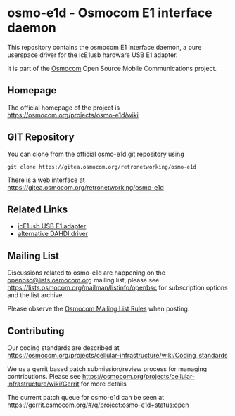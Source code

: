 osmo-e1d - Osmocom E1 interface daemon
======================================

This repository contains the osmocom E1 interface daemon,
a pure userspace driver for the icE1usb hardware USB E1 adapter.

It is part of the [Osmocom](https://osmocom.org/) Open Source Mobile
Communications project.

Homepage
--------

The official homepage of the project is
https://osmocom.org/projects/osmo-e1d/wiki

GIT Repository
--------------

You can clone from the official osmo-e1d.git repository using

	git clone https://gitea.osmocom.org/retronetworking/osmo-e1d

There is a web interface at <https://gitea.osmocom.org/retronetworking/osmo-e1d>

Related Links
-------------

* [icE1usb USB E1 adapter](https://osmocom.org/projects/e1-t1-adapter/wiki/IcE1usb)
* [alternative DAHDI driver](https://osmocom.org/issues/4923)

Mailing List
------------

Discussions related to osmo-e1d are happening on the
openbsc@lists.osmocom.org mailing list, please see
https://lists.osmocom.org/mailman/listinfo/openbsc for subscription
options and the list archive.

Please observe the [Osmocom Mailing List
Rules](https://osmocom.org/projects/cellular-infrastructure/wiki/Mailing_List_Rules)
when posting.

Contributing
------------

Our coding standards are described at
https://osmocom.org/projects/cellular-infrastructure/wiki/Coding_standards

We us a gerrit based patch submission/review process for managing
contributions.  Please see
https://osmocom.org/projects/cellular-infrastructure/wiki/Gerrit for
more details

The current patch queue for osmo-e1d can be seen at
https://gerrit.osmocom.org/#/q/project:osmo-e1d+status:open
